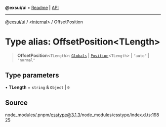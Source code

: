 **@exsui/ui** • [Readme](../../README.md) \| [API](../../globals.md)

***

[@exsui/ui](../../README.md) / [\<internal\>](../README.md) / OffsetPosition

# Type alias: OffsetPosition\<TLength\>

> **OffsetPosition**\<`TLength`\>: [`Globals`](Globals.md) \| [`Position`](Position-1.md)\<`TLength`\> \| `"auto"` \| `"normal"`

## Type parameters

• **TLength** = `string` & `Object` \| `0`

## Source

node\_modules/.pnpm/csstype@3.1.3/node\_modules/csstype/index.d.ts:19825
